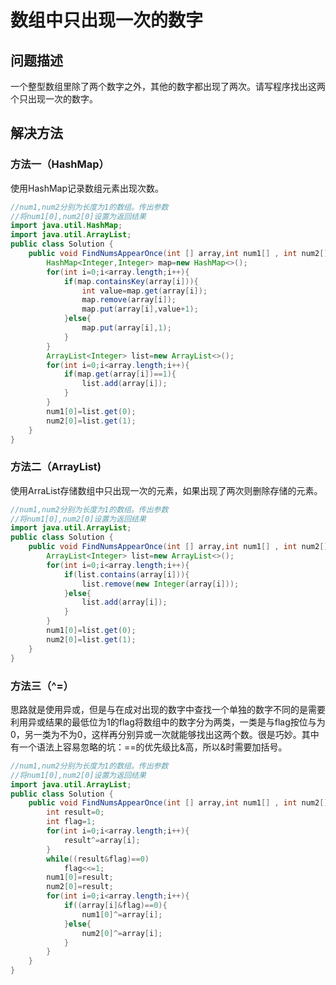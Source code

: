 # 数组中只出现一次的数字
## 问题描述
一个整型数组里除了两个数字之外，其他的数字都出现了两次。请写程序找出这两个只出现一次的数字。
## 解决方法
### 方法一（HashMap）
使用HashMap记录数组元素出现次数。
```java
//num1,num2分别为长度为1的数组。传出参数
//将num1[0],num2[0]设置为返回结果
import java.util.HashMap;
import java.util.ArrayList;
public class Solution {
    public void FindNumsAppearOnce(int [] array,int num1[] , int num2[]) {
        HashMap<Integer,Integer> map=new HashMap<>();
        for(int i=0;i<array.length;i++){
            if(map.containsKey(array[i])){
                int value=map.get(array[i]);
                map.remove(array[i]);
                map.put(array[i],value+1);
            }else{
                map.put(array[i],1);
            }
        }
        ArrayList<Integer> list=new ArrayList<>(); 
        for(int i=0;i<array.length;i++){
            if(map.get(array[i])==1){
                list.add(array[i]);
            }
        }
        num1[0]=list.get(0);
        num2[0]=list.get(1);
    }
}
```
### 方法二（ArrayList)
使用ArraList存储数组中只出现一次的元素，如果出现了两次则删除存储的元素。
```java
//num1,num2分别为长度为1的数组。传出参数
//将num1[0],num2[0]设置为返回结果
import java.util.ArrayList;
public class Solution {
    public void FindNumsAppearOnce(int [] array,int num1[] , int num2[]) {
        ArrayList<Integer> list=new ArrayList<>(); 
        for(int i=0;i<array.length;i++){
            if(list.contains(array[i])){
                list.remove(new Integer(array[i]));
            }else{
                list.add(array[i]);
            }
        }
        num1[0]=list.get(0);
        num2[0]=list.get(1);
    }
}
```
### 方法三（^=）
思路就是使用异或，但是与在成对出现的数字中查找一个单独的数字不同的是需要利用异或结果的最低位为1的flag将数组中的数字分为两类，一类是与flag按位与为0，另一类为不为0，这样再分别异或一次就能够找出这两个数。很是巧妙。其中有一个语法上容易忽略的坑：==的优先级比&高，所以&时需要加括号。
```java
//num1,num2分别为长度为1的数组。传出参数
//将num1[0],num2[0]设置为返回结果
import java.util.ArrayList;
public class Solution {
    public void FindNumsAppearOnce(int [] array,int num1[] , int num2[]) {
        int result=0;
        int flag=1;
        for(int i=0;i<array.length;i++){
            result^=array[i];
        }
        while((result&flag)==0)
            flag<<=1;
        num1[0]=result;
        num2[0]=result;
        for(int i=0;i<array.length;i++){
            if((array[i]&flag)==0){
                num1[0]^=array[i];
            }else{
                num2[0]^=array[i];
            }
        }
    }
}
```
